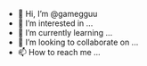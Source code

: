 - 👋 Hi, I’m @gamegguu
- 👀 I’m interested in ...
- 🌱 I’m currently learning ...
- 💞️ I’m looking to collaborate on ...
- 📫 How to reach me ...

<!---
gamegguu/gamegguu is a ✨ special ✨ repository because its `README.md` (this file) appears on your GitHub profile.
You can click the Preview link to take a look at your changes.
--->
